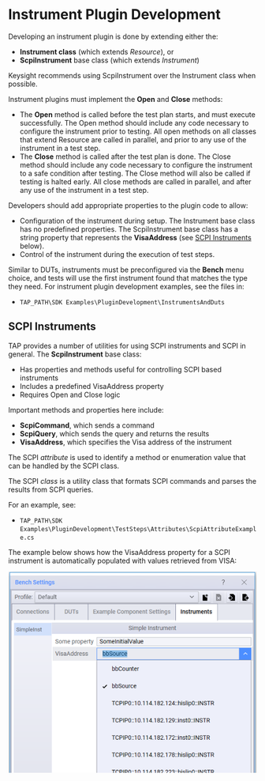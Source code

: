 Instrument Plugin Development
=============================
Developing an instrument plugin is done by extending either the:

-	**Instrument class** (which extends *Resource*), or 
-	**ScpiInstrument** base class (which extends *Instrument*)

Keysight recommends using ScpiInstrument over the Instrument class when possible. 

Instrument plugins must implement the **Open** and **Close** methods:

-	The **Open** method is called before the test plan starts, and must execute successfully. The Open method should include any code necessary to configure the instrument prior to testing. All open methods on all classes that extend Resource are called in parallel, and prior to any use of the instrument in a test step.
-	The **Close** method is called after the test plan is done. The Close method should include any code necessary to configure the instrument to a safe condition after testing. The Close method will also be called if testing is halted early. All close methods are called in parallel, and after any use of the instrument in a test step. 

Developers should add appropriate properties to the plugin code to allow:

-	Configuration of the instrument during setup. The Instrument base class has no predefined properties. The ScpiInstrument base class has a string property that represents the **VisaAddress** (see [SCPI Instruments](#scpi-instruments) below).
-	Control of the instrument during the execution of test steps. 

Similar to DUTs, instruments must be preconfigured via the **Bench** menu choice, and tests will use the first instrument found that matches the type they need.
For instrument plugin development examples, see the files in:

-	`TAP_PATH\SDK Examples\PluginDevelopment\InstrumentsAndDuts`

## SCPI Instruments
TAP provides a number of utilities for using SCPI instruments and SCPI in general. The **ScpiInstrument** base class:

-	Has properties and methods useful for controlling SCPI based instruments
-	Includes a predefined VisaAddress property
-	Requires Open and Close logic

Important methods and properties here include:

-	**ScpiCommand**, which sends a command
-	**ScpiQuery**, which sends the query and returns the results
-	**VisaAddress**, which specifies the Visa address of the instrument

The SCPI *attribute* is used to identify a method or enumeration value that can be handled by the SCPI class. 

The SCPI *class* is a utility class that formats SCPI commands and parses the results from SCPI queries.

For an example, see:

-	`TAP_PATH\SDK Examples\PluginDevelopment\TestSteps\Attributes\ScpiAttributeExample.cs`

The example below shows how the VisaAddress property for a SCPI instrument is automatically populated with values retrieved from VISA:

![](Scpi.PNG)


